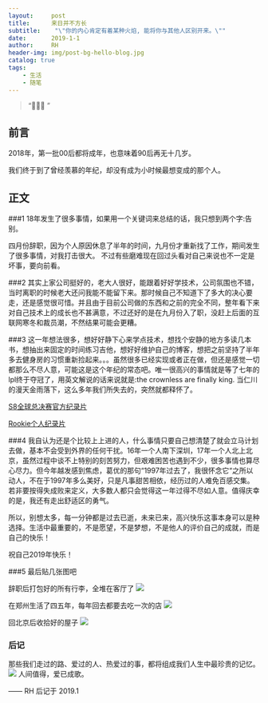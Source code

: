 ```yaml
---
layout:     post
title:      来日并不方长
subtitle:    "\"你的内心肯定有着某种火焰, 能将你与其他人区别开来。\""
date:       2019-1-1
author:     RH
header-img: img/post-bg-hello-blog.jpg
catalog: true
tags:
    - 生活
    - 随笔
---
```


> “🙉🙉🙉 ”



##		前言

2018年，第一批00后都将成年，也意味着90后再无十几岁。

我们终于到了曾经羡慕的年纪，却没有成为小时候最想变成的那个人。

##		正文

###1
18年发生了很多事情，如果用一个关键词来总结的话，我只想到两个字:告别。

四月份辞职，因为个人原因休息了半年的时间，九月份才重新找了工作，期间发生了很多事情，对我打击很大。 不过有些磨难现在回过头看对自己来说也不一定是坏事，要向前看。

###2
其实上家公司挺好的，老大人很好，能跟着好好学技术，公司氛围也不错，当时离职的时候老大还问我能不能留下来。那时候自己不知道下了多大的决心要走，还是感觉很可惜。并且由于目前公司做的东西和之前的完全不同，整年看下来对自己技术上的成长也不甚满意，不过还好的是在九月份入了职，没赶上后面的互联网寒冬和裁员潮，不然结果可能会更糟。

###3
这一年想法很多，想好好静下心来学点技术，想找个安静的地方多读几本书，想抽出来固定的时间练习吉他，想好好维护自己的博客，想把之前坚持了半年多去健身房的习惯重新捡起来。。。虽然很多已经实现或者正在做，但还是感觉一切都那么不尽人意，可能这是这个年纪的常态吧。唯一很高兴的事情就是等了七年的lpl终于夺冠了，用英文解说的话来说就是:the crownless are finally king. 当仁川的漫天金雨落下，这么多年我们所失去的，突然就都释怀了。

[S8全球总决赛官方纪录片](https://www.bilibili.com/video/av37191598) 

[Rookie个人纪录片](https://www.bilibili.com/video/av35691870)


###4
我自认为还是个比较上上进的人，什么事情只要自己想清楚了就会立马计划去做，基本不会受到外界的任何干扰。16年一个人南下深圳，17年一个人北上北京，虽然过程中谈不上特别的刻苦努力，但艰难困苦也遇到不少，很多事情也算尽心尽力。但今年越发感到焦虑，葛优的那句“1997年过去了，我很怀念它“之所以动人，不在于1997年多么美好，只是凡事甜苦相依，经历过的人难免百感交集。若非要按得失成败来定义，大多数人都只会觉得这一年过得不尽如人意。值得庆幸的是，我还有走出舒适区的勇气。

所以，别想太多，每一分钟都是过去已逝，未来已来，高兴快乐这事本身可以是种选择。生活中最重要的，不是愿望，不是梦想，不是他人的评价自己的成就，而是自己的快乐！

祝自己2019年快乐！

###5
最后贴几张图吧

辞职后打包好的所有行李，全堆在客厅了
![](https://ws3.sinaimg.cn/large/006tNc79ly1fyz3es1jxbj31400u0e38.jpg)

在郑州生活了四五年，每年回去都要去吃一次的店
![](https://ws1.sinaimg.cn/large/006tNc79ly1fyz3ovm7ctj30u0140ts2.jpg)

回北京后收拾好的屋子
![](https://ws4.sinaimg.cn/large/006tNc79ly1fyz3euldn1j31400u0awl.jpg)


###		后记
那些我们走过的路、爱过的人、热爱过的事，都将组成我们人生中最珍贵的记忆。
![](https://ws2.sinaimg.cn/large/006tNc79ly1fyz37ehpxtj30u0140e2n.jpg)
人间值得，爱已成歌。

—— RH 后记于 2019.1